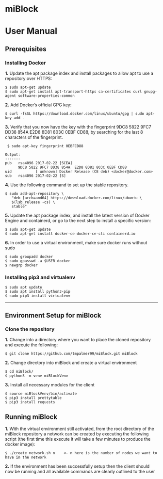 # miBlock
# User Manual
## Prerequisites
### Installing Docker
**1.** Update the apt package index and install packages to allow apt to use a repository over HTTPS:

<div>

```
$ sudo apt-get update
$ sudo apt-get install apt-transport-https ca-certificates curl gnupg-agent software-properties-common
```

 </div>

**2.** Add Docker’s official GPG key:

```
$ curl -fsSL https://download.docker.com/linux/ubuntu/gpg | sudo apt-key add -
```

**3.** Verify that you now have the key with the fingerprint 9DC8 5822 9FC7 DD38 854A  E2D8 8D81 803C 0EBF CD88, by searching for the last 8 characters of the fingerprint.

```
 $ sudo apt-key fingerprint 0EBFCD88

Output:
-------
pub   rsa4096 2017-02-22 [SCEA]
      9DC8 5822 9FC7 DD38 854A  E2D8 8D81 803C 0EBF CD88
uid           [ unknown] Docker Release (CE deb) <docker@docker.com>
sub   rsa4096 2017-02-22 [S]
```
**4.** Use the following command to set up the stable repository.
```
$ sudo add-apt-repository \
   "deb [arch=amd64] https://download.docker.com/linux/ubuntu \
   $(lsb_release -cs) \
   stable"
```

**5.** Update the apt package index, and install the latest version of Docker Engine and containerd, or go to the next step to install a specific version:
```
$ sudo apt-get update
$ sudo apt-get install docker-ce docker-ce-cli containerd.io
```

**6.** In order to use a virtual environment, make sure docker runs without sudo
```
$ sudo groupadd docker
$ sudo gpasswd -a $USER docker
$ newgrp docker
```
### Installing pip3 and virtualenv
```
$ sudo apt update
$ sudo apt install python3-pip
$ sudo pip3 install virtualenv
```
---
## Environment Setup for miBlock
### Clone the repository
**1.** Change into a directory where you want to place the cloned repository and execute the following:
```
$ git clone https://github.com/tmpalmer99/miBlock.git miBlock
```
**2.** Change directory into miBlock and create a virtual environment
```
$ cd miBlock/
$ python3 -m venv miBlockVenv
```
**3.** Install all necessary modules for the client
```
$ source miBlockVenv/bin/activate
$ pip3 install prettytable
$ pip3 install requests
```
## Running miBlock
**1.** With the virtual environment still activated, from the root directory of the miBlock repository a network can be created by executing the following script (the first time this execute it will take a few minutes to produce the docker image):
```
$ ./create_network.sh n    <- n here is the number of nodes we want to have in the network
```
**2.** If the environment has been successfully setup then the client should now be running and all available commands are clearly outlined to the user
